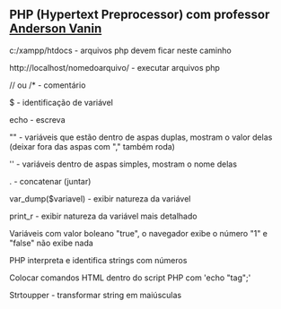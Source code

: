 ## PHP (Hypertext Preprocessor) com professor [Anderson Vanin](https://github.com/ProfAndersonVanin)

c:/xampp/htdocs - arquivos php devem ficar neste caminho 

http://localhost/nomedoarquivo/ - executar arquivos php

// ou /* - comentário

$ - identificação de variável 

echo - escreva

"" - variáveis que estão dentro de aspas duplas, mostram o valor delas (deixar fora das aspas com "," também roda)

'' - variáveis dentro de aspas simples, mostram o nome delas 

. - concatenar (juntar)

var_dump($variavel) - exibir natureza da variável

print_r - exibir natureza da variável mais detalhado

Variáveis com valor boleano "true", o navegador exibe o número "1" e "false" não exibe nada 

PHP interpreta e identifica strings com números

Colocar comandos HTML dentro do script PHP com 'echo "tag";'

Strtoupper - transformar string em maiúsculas
